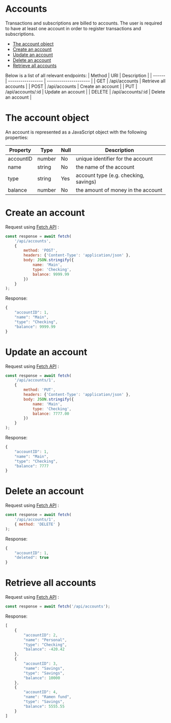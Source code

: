 # Accounts
Transactions and subscriptions are billed to accounts. 
The user is required to have at least one account in order to register transactions and subscriptions.

- [The account object](#the-account-object)
- [Create an account](#create-an-account)
- [Update an account](#update-an-account)
- [Delete an account](#delete-an-account)
- [Retrieve all accounts](#retrieve-all-accounts)

Below is a list of all relevant endpoints:
| Method | URI               | Description           |
| ------ | ----------------- | --------------------- |
| GET    | /api/accounts     | Retrieve all accounts |
| POST   | /api/accounts     | Create an account     |
| PUT    | /api/accounts/:id | Update an account     |
| DELETE | /api/accounts/:id | Delete an account     |


# The account object
An account is represented as a JavaScript object with the following properties:

| Property  | Type   | Null | Description                           |
| --------- | ------ | ---- | ------------------------------------- |
| accountID | number | No   | unique identifier for the account     |
| name      | string | No   | the name of the account               |
| type      | string | Yes  | account type (e.g. checking, savings) |
| balance   | number | No   | the amount of money in the account    |


# Create an account
Request using [Fetch API][fetch-api-url] :
```javascript
const response = await fetch(
    '/api/accounts',
    {
        method: 'POST',
        headers: {'Content-Type': 'application/json' },
        body: JSON.stringify({
            name: 'Main',
            type: 'Checking',
            balance: 9999.99
        })
    }
);
```

Response:
```javascript
{
    "accountID": 1,
    "name": "Main",
    "type": "Checking",
    "balance": 9999.99
}
```


# Update an account
Request using [Fetch API][fetch-api-url] :
```javascript
const response = await fetch(
    '/api/accounts/1',
    {
        method: 'PUT',
        headers: {'Content-Type': 'application/json' },
        body: JSON.stringify({
            name: 'Main',
            type: 'Checking',
            balance: 7777.00
        })
    }
);
```

Response:
```javascript
{
    "accountID": 1,
    "name": "Main",
    "type": "Checking",
    "balance": 7777
}
```

# Delete an account
Request using [Fetch API][fetch-api-url] :
```javascript
const response = await fetch(
    '/api/accounts/1',
    { method: 'DELETE' }
);
```

Response:
```javascript
{
    "accountID": 1,
    "deleted": true
}
```


# Retrieve all accounts
Request using [Fetch API][fetch-api-url] :
```javascript
const response = await fetch('/api/accounts');
```

Response:
```javascript
[
    {
        "accountID": 2,
        "name": "Personal",
        "type": "Checking",
        "balance": -420.42
    },
    {
        "accountID": 3,
        "name": "Savings",
        "type": "Savings",
        "balance": 10000
    },
    {
        "accountID": 4,
        "name": "Ramen fund",
        "type": "Savings",
        "balance": 5555.55
    }
]
```


[fetch-api-url]: https://developer.mozilla.org/en-US/docs/Web/API/Fetch_API
